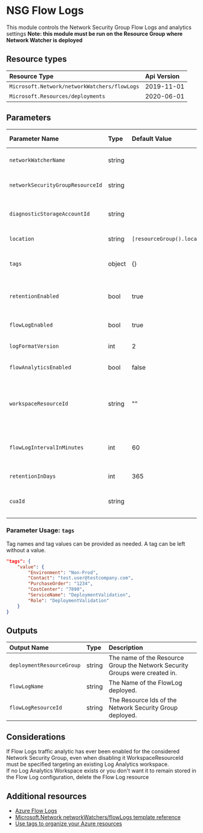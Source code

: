 # NSG Flow Logs

This module controls the Network Security Group Flow Logs and analytics settings
**Note: this module must be run on the Resource Group where Network Watcher is deployed**

## Resource types

|Resource Type|Api Version|
|:--|:--|
|`Microsoft.Network/networkWatchers/flowLogs`|2019-11-01|
|`Microsoft.Resources/deployments`|2020-06-01|

## Parameters

| Parameter Name                   | Type   | Default Value                | Possible values               | Description                                                  |
| :------------------------------- | :----- | :--------------------------- | :---------------------------- | :----------------------------------------------------------- |
| `networkWatcherName`             | string |                              |                               | Required. The name of the Network Watcher in the same region as the NSG. |
| `networkSecurityGroupResourceId` | string |                              |                               | Required. The Resource ID of the NSG that FlowLog must be configured |
| `diagnosticStorageAccountId`     | string |                              |                               | Required. Resource ID of the storage account which is used to store the flow log. |
| `location`                       | string | `[resourceGroup().location]` | Azure Regions                 | Optional. Must be the same location as the NSG.              |
| `tags`                           | object | {}                           | Complex structure, see below. | Optional. Tags of the FlowLog resource.                      |
| `retentionEnabled`               | bool   | true                         | true, false                   | Optional. Flag to enable/disable retention. Storage v2 must be specified if enabled. |
| `flowLogEnabled`                 | bool   | true                         | true, false                   | Optional. Flag to enable/disable flow logging.               |
| `logFormatVersion`               | int    | 2                            | 1, 2                          | Optional. The version (revision) of the flow log.            |
| `flowAnalyticsEnabled`           | bool   | false                         | true, false                   | Optional. Flag to enable/disable traffic analytics.          |
| `workspaceResourceId`            | string | ""                           |                               | Optional. Resource Id of the attached Log Analytics. is Mandatory if flowAnalyticsEnabled=true or flowLogs has ever been enabled |
| `flowLogIntervalInMinutes`       | int    | 60                           | 10, 60                        | Optional. The interval in minutes which would decide how frequently TA service should do flow analytics |
| `retentionInDays`                | int    | 365                          | 0..365                        | Optional. Number of days to retain flow log records.         |
| `cuaId` | string |  |  |  Optional. Customer Usage Attribution id (GUID). This GUID must be previously registered |

### Parameter Usage: `tags`

Tag names and tag values can be provided as needed. A tag can be left without a value.

```json
"tags": {
    "value": {
        "Environment": "Non-Prod",
        "Contact": "test.user@testcompany.com",
        "PurchaseOrder": "1234",
        "CostCenter": "7890",
        "ServiceName": "DeploymentValidation",
        "Role": "DeploymentValidation"
    }
}
```

## Outputs

| Output Name | Type | Description |
| :-- | :-- | :-- |
| `deploymentResourceGroup` | string | The name of the Resource Group the Network Security Groups were created in. |
| `flowLogName` | string | The Name of the FlowLog deployed. |
| `flowLogResourceId` | string | The Resource Ids of the Network Security Group deployed. |

## Considerations

If Flow Logs traffic analytic has ever been enabled for the considered Network Security Group, even when disabling it WorkspaceResourceId must be specified targeting an existing Log Analytics workspace.<br>
If no Log Analytics Workspace exists or you don't want it to remain stored in the Flow Log configuration, delete the Flow Log resource

## Additional resources

- [Azure Flow Logs](https://docs.microsoft.com/en-us/azure/network-watcher/network-watcher-nsg-flow-logging-overview)
- [Microsoft.Network networkWatchers/flowLogs template reference](https://docs.microsoft.com/en-us/azure/templates/microsoft.network/2019-11-01/networkwatchers/flowlogs)
- [Use tags to organize your Azure resources](https://docs.microsoft.com/en-us/azure/azure-resource-manager/resource-group-using-tags)